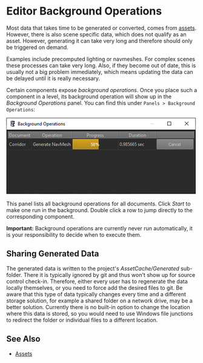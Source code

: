 # Editor Background Operations

Most data that takes time to be generated or converted, comes from [assets](../assets/assets-overview.md). However, there is also scene specific data, which does not qualify as an asset. However, generating it can take very long and therefore should only be triggered on demand.

Examples include precomputed lighting or navmeshes. For complex scenes these processes can take very long. Also, if they become out of date, this is usually not a big problem immediately, which means updating the data can be delayed until it is really necessary.

Certain components expose *background operations*. Once you place such a component in a level, its background operation will show up in the *Background Operations* panel. You can find this under `Panels > Background Operations`:

![Background operations panel](media/background-op.png)

This panel lists all background operations for all documents. Click *Start* to make one run in the background. Double click a row to jump directly to the corresponding component.

**Important:** Background operations are currently never run automatically, it is your responsibility to decide when to execute them.

## Sharing Generated Data

The generated data is written to the project's *AssetCache/Generated* sub-folder. There it is typically ignored by git and thus won't show up for source control check-in. Therefore, either every user has to regenerate the data locally themselves, or you need to force add the desired files to git. Be aware that this type of data typically changes every time and a different storage solution, for example a shared folder on a network drive, may be a better solution. Currently there is no built-in option to change the location where this data is stored, so you would need to use Windows file junctions to redirect the folder or individual files to a different location.

## See Also


* [Assets](../assets/assets-overview.md)
